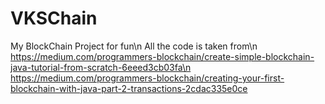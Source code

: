 # VKSChain
My BlockChain Project for fun\n
All the code is taken from\n
https://medium.com/programmers-blockchain/create-simple-blockchain-java-tutorial-from-scratch-6eeed3cb03fa\n
https://medium.com/programmers-blockchain/creating-your-first-blockchain-with-java-part-2-transactions-2cdac335e0ce
